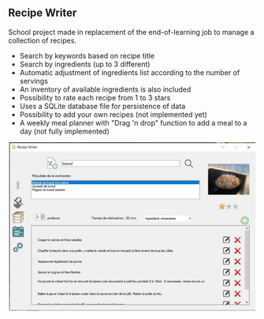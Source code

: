 ## Recipe Writer
School project made in replacement of the end-of-learning job to manage a collection of recipes.
- Search by keywords based on recipe title
- Search by ingredients (up to 3 different)
- Automatic adjustment of ingredients list according to the number of servings
- An inventory of available ingredients is also included
- Possibility to rate each recipe from 1 to 3 stars
- Uses a SQLite database file for persistence of data
- Possibility to add your own recipes (not implemented yet)
- A weekly meal planner with "Drag 'n drop" function to add a meal to a day (not fully implemented)

<p align="center">
<img src="https://raw.githubusercontent.com/laurentbarraud/Recipe-Writer/refs/heads/master/recipe-writer-screenshot.jpg" width="500" alt="screenshot of Recipe Writer app" >
</p>
